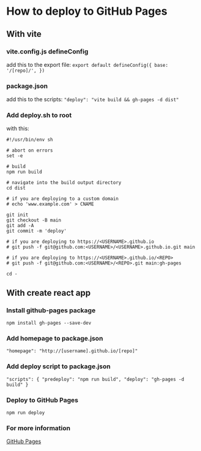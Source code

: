 # How to deploy to GitHub Pages

## With vite

### vite.config.js defineConfig

add this to the export file:
`export default defineConfig({ base: '/[repo]/', })`

### package.json

add this to the scripts:
`"deploy": "vite build && gh-pages -d dist"`

### Add deploy.sh to root

with this:

```
#!/usr/bin/env sh

# abort on errors
set -e

# build
npm run build

# navigate into the build output directory
cd dist

# if you are deploying to a custom domain
# echo 'www.example.com' > CNAME

git init
git checkout -B main
git add -A
git commit -m 'deploy'

# if you are deploying to https://<USERNAME>.github.io
# git push -f git@github.com:<USERNAME>/<USERNAME>.github.io.git main

# if you are deploying to https://<USERNAME>.github.io/<REPO>
# git push -f git@github.com:<USERNAME>/<REPO>.git main:gh-pages

cd -
```

## With create react app

### Install github-pages package

`npm install gh-pages --save-dev`

### Add homepage to package.json

`"homepage": "http://[username].github.io/[repo]"`

### Add deploy script to package.json

`"scripts": { "predeploy": "npm run build", "deploy": "gh-pages -d build" }`

### Deploy to GitHub Pages

`npm run deploy`

### For more information

[GitHub Pages](https://pages.github.com/)
